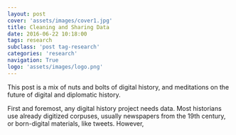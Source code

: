 ```yaml
---
layout: post
cover: 'assets/images/cover1.jpg'
title: Cleaning and Sharing Data
date: 2016-06-22 10:18:00
tags: research
subclass: 'post tag-research'
categories: 'research'
navigation: True
logo: 'assets/images/logo.png'
---
```

This post is a mix of nuts and bolts of digital history, and meditations on the future of digital and diplomatic history.

First and foremost, any digital history project needs data. Most historians use already digitized corpuses, usually newspapers from the 19th century, or born-digital materials, like tweets. However, 
